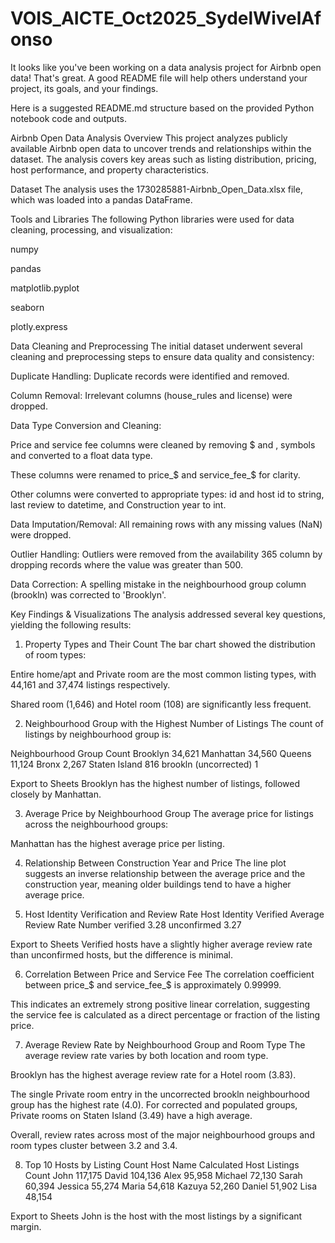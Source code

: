 # VOIS_AICTE_Oct2025_SydelWivelAfonso

It looks like you've been working on a data analysis project for Airbnb open data! That's great. A good README file will help others understand your project, its goals, and your findings.

Here is a suggested README.md structure based on the provided Python notebook code and outputs.

Airbnb Open Data Analysis
Overview
This project analyzes publicly available Airbnb open data to uncover trends and relationships within the dataset. The analysis covers key areas such as listing distribution, pricing, host performance, and property characteristics.

Dataset
The analysis uses the 1730285881-Airbnb_Open_Data.xlsx file, which was loaded into a pandas DataFrame.

Tools and Libraries
The following Python libraries were used for data cleaning, processing, and visualization:

numpy

pandas

matplotlib.pyplot

seaborn

plotly.express

Data Cleaning and Preprocessing
The initial dataset underwent several cleaning and preprocessing steps to ensure data quality and consistency:

Duplicate Handling: Duplicate records were identified and removed.

Column Removal: Irrelevant columns (house_rules and license) were dropped.

Data Type Conversion and Cleaning:

Price and service fee columns were cleaned by removing $ and , symbols and converted to a float data type.

These columns were renamed to price_$ and service_fee_$ for clarity.

Other columns were converted to appropriate types: id and host id to string, last review to datetime, and Construction year to int.

Data Imputation/Removal: All remaining rows with any missing values (NaN) were dropped.

Outlier Handling: Outliers were removed from the availability 365 column by dropping records where the value was greater than 500.

Data Correction: A spelling mistake in the neighbourhood group column (brookln) was corrected to 'Brooklyn'.

Key Findings & Visualizations
The analysis addressed several key questions, yielding the following results:

1. Property Types and Their Count
The bar chart showed the distribution of room types:

Entire home/apt and Private room are the most common listing types, with 44,161 and 37,474 listings respectively.

Shared room (1,646) and Hotel room (108) are significantly less frequent.

2. Neighbourhood Group with the Highest Number of Listings
The count of listings by neighbourhood group is:

Neighbourhood Group	Count
Brooklyn	34,621
Manhattan	34,560
Queens	11,124
Bronx	2,267
Staten Island	816
brookln (uncorrected)	1

Export to Sheets
Brooklyn has the highest number of listings, followed closely by Manhattan.

3. Average Price by Neighbourhood Group
The average price for listings across the neighbourhood groups:

Manhattan has the highest average price per listing.

4. Relationship Between Construction Year and Price
The line plot suggests an inverse relationship between the average price and the construction year, meaning older buildings tend to have a higher average price.

5. Host Identity Verification and Review Rate
Host Identity Verified	Average Review Rate Number
verified	3.28
unconfirmed	3.27

Export to Sheets
Verified hosts have a slightly higher average review rate than unconfirmed hosts, but the difference is minimal.

6. Correlation Between Price and Service Fee
The correlation coefficient between price_$ and service_fee_$ is approximately 0.99999.

This indicates an extremely strong positive linear correlation, suggesting the service fee is calculated as a direct percentage or fraction of the listing price.

7. Average Review Rate by Neighbourhood Group and Room Type
The average review rate varies by both location and room type.

Brooklyn has the highest average review rate for a Hotel room (3.83).

The single Private room entry in the uncorrected brookln neighbourhood group has the highest rate (4.0). For corrected and populated groups, Private rooms on Staten Island (3.49) have a high average.

Overall, review rates across most of the major neighbourhood groups and room types cluster between 3.2 and 3.4.

8. Top 10 Hosts by Listing Count
Host Name	Calculated Host Listings Count
John	117,175
David	104,136
Alex	95,958
Michael	72,130
Sarah	60,394
Jessica	55,274
Maria	54,618
Kazuya	52,260
Daniel	51,902
Lisa	48,154

Export to Sheets
John is the host with the most listings by a significant margin.
